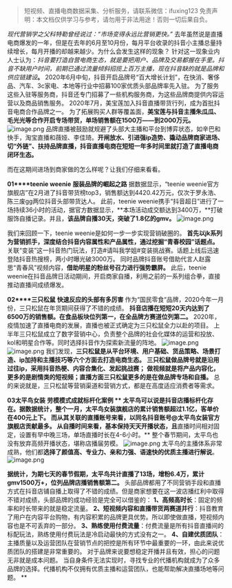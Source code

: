
>
> 短视频、直播电商数据采集、分析服务，请联系微信：ifuxing123
> 免责声明：本文档仅供学习与参考，请勿用于非法用途！否则一切后果自负。
> 



_现代营销学之父科特勒曾经说过：“市场变得永远比营销更快。”_
去年虽然说是直播电商爆发的一年，但是在去年的6月至10月份，每月平台收录的抖音小主播总量持续增长，每月开播的却越来越少。为什么会发生这样的现象？
针对这一现象业内人士认为：_抖音要打造自营电商生态，就是要把用户、品牌及交易都握在手里。抖音不缺用户时间，前期已通过流量倾斜招揽上百万主播，现在抖音缺的就是品牌和供应链建设_**。**
2020年6月中旬，抖音开启品牌号“百大增长计划”，在快消、奢侈品、汽车、3c家电、本地等行业中招募100家优质头部品牌率先入驻。
为了服务这些入驻等服务商，抖音还专门招募了一些机构服务商，为这些品牌商提供内容运营以及商品销售服务。
2020年7月，美宝莲加入抖音直播带货行列，成为首批抖音电商合作品牌之一。
为了拓展购买人群等覆盖面，**美宝莲与抖音主播朱瓜瓜、毛光光等合作开启专场带货，单场销售额在1500万——到2000万元。**
![image.png](https://cdn.nlark.com/yuque/0/2021/png/97322/1616986137102-16717067-a39e-4286-85db-74ee97b8ad7e.png#align=left&display=inline&height=656&margin=%5Bobject%20Object%5D&name=image.png&originHeight=1312&originWidth=1080&size=917878&status=done&style=none&width=540)
品牌直播被鼓励就规避了头部大主播和平台到博弈状态，如辛巴和快手，淘宝直播和薇娅、李佳琦。**开闸放水、引进强ip造势、撬动品牌商家进场、切“外链”、扶持品牌直播，抖音直播电商在短短一年多时间里就打造了直播电商闭环生态。**

而在这期间进场到商家做的怎么样呢？让我们仔细来看看。

**01****teenie weenie**
**服装品牌的崛起之路**
据数据显示，“teenie weenie官方旗舰店”在2月进了抖音带货榜top3，销售额达到4420.42万元，仅次于罗永浩、陈三废gg两位抖音头部带货达人。
此前，teenie weenie携手“抖音超日”进行了一场持续36小时的活动，据官方数据显示，**本场活动成交额达到3400万，**打破服饰自播记录。并且，**该品牌自播30天，突破了1.8亿的gmv。**
![image.png](https://cdn.nlark.com/yuque/0/2021/png/97322/1616986144762-2b110624-2151-4d5a-bf34-622f9422c4fd.png#align=left&display=inline&height=445&margin=%5Bobject%20Object%5D&name=image.png&originHeight=891&originWidth=441&size=604418&status=done&style=none&width=220.5)


我们来回顾一下，teenie weenie是如何一步一步实现营销破圈的。
**首先以jk系列为营销抓手，深度结合抖音内容属性和产品属性，通过挖掘“青春校园”话题点。**
关联“变装”这一抖音热门玩法，打造#请叫我学姐#变装挑战赛。话题上线后迅速登陆抖音热搜榜，两小时曝光破3000万。
同时品牌抖音账号借助代言人赵露思“青春风”视频内容，**借助明星的粉丝号召力进行强势霸屏。**
此后，teenie weenie在抖音品牌日活动期间，开启商家自播，利用之前的一系列组合拳，直接推动直播间成绩爆发。

**02****三只松鼠**
**快速反应的头部有多厉害**
作为“国民零食“品牌，2020今年一月份，三只松鼠在年货期间获得了不错的成绩。
**抖音店播在短短20天内达到了6500万的销售额。在食品板块位列第一，在全品牌方赛道位列第二。**
2020年，疫情加速了直播电商的发展，直播也被正式确定为三只松鼠全力以赴的项目。
上半年三只松鼠成立了数字营销中心，负责整个品牌的社会化媒体的运营和投放、kol和明星合作等。同时选择抖音作为探索新流量的阵地。
![image.png](https://cdn.nlark.com/yuque/0/2021/png/97322/1616986153443-671d0e92-51f6-478b-8603-713eed7f9a49.png#align=left&display=inline&height=264&margin=%5Bobject%20Object%5D&name=image.png&originHeight=527&originWidth=940&size=291915&status=done&style=none&width=470)
![image.png](https://cdn.nlark.com/yuque/0/2021/png/97322/1616986159690-125ab7b7-f354-497c-ae0b-6dc98b98dea8.png#align=left&display=inline&height=163&margin=%5Bobject%20Object%5D&name=image.png&originHeight=325&originWidth=866&size=79196&status=done&style=none&width=433)
我们发现，**三只松鼠是从平台环境、用户基础、货品策略、场景打造、ip加持和主播技巧等六个方面去打造电商生态。**
**三只松鼠做品牌号就是沿用过往ip，采用抖音热梗、内容合集化、发起挑战赛；**
**做视频就是将产品内容化，更多的是剧情类的短视频；直播方面三只松鼠更多的是在做品牌专场和自播。**
总的来说就是，三只松鼠等营销渠道和营销方式，都是在高度适应消费者等需求。

**03太平鸟女装**
**劳模模式成就标杆化案例
**
太平鸟可以说是抖音店播标杆化存在。**据数据统计，整个一月，太平鸟女装旗舰店的累计销售额超过1.1亿，客单价在400元上下。**
而从其关联的直播账号来看，以同名抖音账号@太平鸟女装官方旗舰店贡献最多。
从自播时间来看，基本保持天天开播状态，且**直播时间相对固定，设置有早中晚三场，单场直播时长在4-6小时。**
整个春节期间，太平鸟也没有放弃高频开播状态，堪称店播届劳模。
![image.png](https://cdn.nlark.com/yuque/0/2021/png/97322/1616986167249-cd8ca9b5-f239-4a05-9702-bac4b9ea4528.png#align=left&display=inline&height=538&margin=%5Bobject%20Object%5D&name=image.png&originHeight=1076&originWidth=1080&size=532341&status=done&style=none&width=540)
太平鸟的主播体系非常成熟，他们都**选择了颜值高、专业力、亲和力强、语速快的优质主播进行解说**。
![image.png](https://cdn.nlark.com/yuque/0/2021/png/97322/1616986173710-6eddb6c4-82ef-44eb-bbc7-e39636ca946f.png#align=left&display=inline&height=1098&margin=%5Bobject%20Object%5D&name=image.png&originHeight=2196&originWidth=1080&size=2867690&status=done&style=none&width=540)


**据统计，为期七天的春节假期，太平鸟共计直播了13场，增粉6.4万，累计gmv1500万+，位列品牌店播销售额第二。**
头部品牌都用了不同营销手段和直播方式在抖音店铺自播上取得了不错的成绩。但是商家想要在这一波店播红利中取得不错对成绩，头部品牌的成功经验是完全可以借鉴的：
**1、高频高时长**：固定的频率和时长带来的就是稳定流量。
**2、短视频内容和直播带货两赛道并行**：抖音教育了用户在内容平台购物，有内容积累的品牌更具优势。所以即使做直播，短视频内容也是不可丢弃的一部分。
**3、熟练使用付费流量**：付费流量是所有抖音直播间的标配玩法，熟练使用付费玩法是冷启动最快的方式没有之一。
**4、自建优质团队**：主播质量以及运营团队在营销节点的把控是所有环节中最重要的一环，由此来说优质团队的搭建是非常重要的。
对于品牌来说要想稳定开播并且有效，担心的问题无非就是成本问题。
当自身条件无法实现时，寻找专业的代播机构就成为了众多品牌的选择。代播机构不仅拥有优质主播和运营团队，也能帮助解决直播场地等问题。
**


